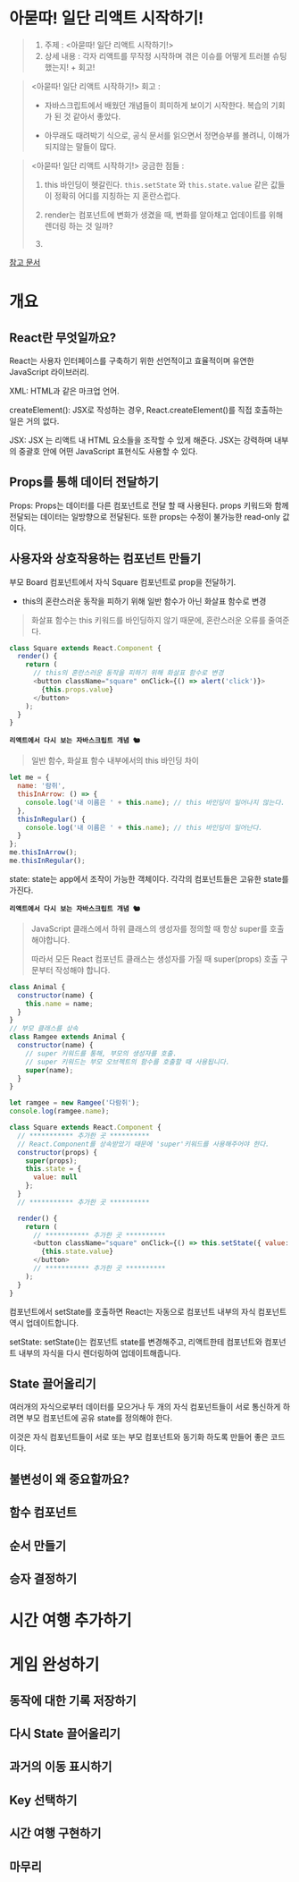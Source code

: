 # 아묻따! 일단 리액트 시작하기!

> 1.  주제 : <아묻따! 일단 리액트 시작하기!>
> 2.  상세 내용 : 각자 리액트를 무작정 시작하며 겪은 이슈를 어떻게 트러블 슈팅했는지! + 회고!

> <아묻따! 일단 리액트 시작하기!> 회고 :
>
> - 자바스크립트에서 배웠던 개념들이 희미하게 보이기 시작한다. 복습의 기회가 된 것 같아서 좋았다.
>
> - 아무래도 때려박기 식으로, 공식 문서를 읽으면서 정면승부를 볼려니, 이해가 되지않는 말들이 많다.

> <아묻따! 일단 리액트 시작하기!> 궁금한 점들 :
>
> 1. this 바인딩이 헷갈린다. `this.setState` 와 `this.state.value` 같은 값들이 정확히 어디를 지칭하는 지 혼란스럽다.
>
> 2. render는 컴포넌트에 변화가 생겼을 때, 변화를 알아채고 업데이트를 위해 렌더링 하는 것 일까?
>
> 3.

[참고 문서](https://ko.reactjs.org/tutorial/tutorial.html)

# 개요

  ## React란 무엇일까요?

  React는 사용자 인터페이스를 구축하기 위한 선언적이고 효율적이며 유연한
  JavaScript 라이브러리.

  XML: HTML과 같은 마크업 언어.

  createElement(): JSX로 작성하는 경우, React.createElement()를 직접 호출하는 일은
  거의 없다.

  JSX: JSX 는 리액트 내 HTML 요소들을 조작할 수 있게 해준다. JSX는 강력하며 내부의
  중괄호 안에 어떤 JavaScript 표현식도 사용할 수 있다.

  ## Props를 통해 데이터 전달하기

  Props: Props는 데이터를 다른 컴포넌트로 전달 할 때 사용된다. props 키워드와 함께
  전달되는 데이터는 일방향으로 전달된다. 또한 props는 수정이 불가능한 read-only 값
  이다.

  ## 사용자와 상호작용하는 컴포넌트 만들기

  부모 Board 컴포넌트에서 자식 Square 컴포넌트로 prop을 전달하기.

  - this의 혼란스러운 동작을 피하기 위해 일반 함수가 아닌 화살표 함수로 변경

  > 화살표 함수는 this 키워드를 바인딩하지 않기 때문에, 혼란스러운 오류를 줄여준다.

  ```js
  class Square extends React.Component {
    render() {
      return (
        // this의 혼란스러운 동작을 피하기 위해 화살표 함수로 변경
        <button className="square" onClick={() => alert('click')}>
          {this.props.value}
        </button>
      );
    }
  }
  ```

  **`리액트에서 다시 보는 자바스크립트 개념 🐿`**

  > 일반 함수, 화살표 함수 내부에서의 this 바인딩 차이

  ```js
  let me = {
    name: '람쥐',
    thisInArrow: () => {
      console.log('내 이름은 ' + this.name); // this 바인딩이 일어나지 않는다.
    },
    thisInRegular() {
      console.log('내 이름은 ' + this.name); // this 바인딩이 일어난다.
    }
  };
  me.thisInArrow();
  me.thisInRegular();
  ```

  state: state는 app에서 조작이 가능한 객체이다. 각각의 컴포넌트들은 고유한 state를 가진다.

  **`리액트에서 다시 보는 자바스크립트 개념 🐿`**

  > JavaScript 클래스에서 하위 클래스의 생성자를 정의할 때 항상 super를 호출해야합니다.
  >
  > 따라서 모든 React 컴포넌트 클래스는 생성자를 가질 때 super(props) 호출 구문부터 작성해야 합니다.

  ```js
  class Animal {
    constructor(name) {
      this.name = name;
    }
  }
  // 부모 클래스를 상속
  class Ramgee extends Animal {
    constructor(name) {
      // super 키워드를 통해, 부모의 생성자를 호출.
      // super 키워드는 부모 오브젝트의 함수를 호출할 때 사용됩니다.
      super(name);
    }
  }

  let ramgee = new Ramgee('다람쥐');
  console.log(ramgee.name);
  ```

  ```js
  class Square extends React.Component {
    // *********** 추가한 곳 **********
    // React.Component를 상속받았기 때문에 'super'키워드를 사용해주어야 한다.
    constructor(props) {
      super(props);
      this.state = {
        value: null
      };
    }
    // *********** 추가한 곳 **********

    render() {
      return (
        // *********** 추가한 곳 **********
        <button className="square" onClick={() => this.setState({ value: 'X' })}>
          {this.state.value}
        </button>
        // *********** 추가한 곳 **********
      );
    }
  }
  ```

  컴포넌트에서 setState를 호출하면 React는 자동으로 컴포넌트 내부의 자식 컴포넌트
  역시 업데이트합니다.

  setState: setState()는 컴포넌트 state를 변경해주고, 리액트한테 컴포넌트와 컴포넌트 내부의 자식을 다시 렌더링하여 업데이트해줍니다.

  ## State 끌어올리기

  여러개의 자식으로부터 데이터를 모으거나 두 개의 자식 컴포넌트들이 서로 통신하게
  하려면 부모 컴포넌트에 공유 state를 정의해야 한다.

  이것은 자식 컴포넌트들이 서로 또는 부모 컴포넌트와 동기화 하도록 만들어 좋은 코드이다.

  ## 불변성이 왜 중요할까요?

  ## 함수 컴포넌트

  ## 순서 만들기

  ## 승자 결정하기

# 시간 여행 추가하기

# 게임 완성하기

## 동작에 대한 기록 저장하기

## 다시 State 끌어올리기

## 과거의 이동 표시하기

## Key 선택하기

## 시간 여행 구현하기

## 마무리
